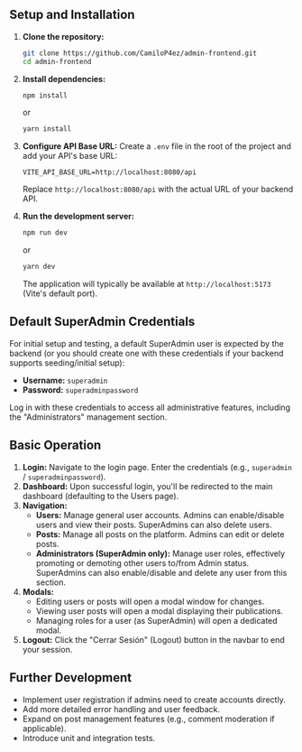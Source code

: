 
## Setup and Installation

1.  **Clone the repository:**
    ```bash
    git clone https://github.com/CamiloP4ez/admin-frontend.git
    cd admin-frontend
    ```

2.  **Install dependencies:**
    ```bash
    npm install
    ```
    or
    ```bash
    yarn install
    ```

3.  **Configure API Base URL:**
    Create a `.env` file in the root of the project and add your API's base URL:
    ```env
    VITE_API_BASE_URL=http://localhost:8080/api
    ```
    Replace `http://localhost:8080/api` with the actual URL of your backend API.

4.  **Run the development server:**
    ```bash
    npm run dev
    ```
    or
    ```bash
    yarn dev
    ```
    The application will typically be available at `http://localhost:5173` (Vite's default port).

## Default SuperAdmin Credentials

For initial setup and testing, a default SuperAdmin user is expected by the backend (or you should create one with these credentials if your backend supports seeding/initial setup):

*   **Username:** `superadmin`
*   **Password:** `superadminpassword`

Log in with these credentials to access all administrative features, including the "Administrators" management section.

## Basic Operation

1.  **Login:** Navigate to the login page. Enter the credentials (e.g., `superadmin` / `superadminpassword`).
2.  **Dashboard:** Upon successful login, you'll be redirected to the main dashboard (defaulting to the Users page).
3.  **Navigation:**
    *   **Users:** Manage general user accounts. Admins can enable/disable users and view their posts. SuperAdmins can also delete users.
    *   **Posts:** Manage all posts on the platform. Admins can edit or delete posts.
    *   **Administrators (SuperAdmin only):** Manage user roles, effectively promoting or demoting other users to/from Admin status. SuperAdmins can also enable/disable and delete any user from this section.
4.  **Modals:**
    *   Editing users or posts will open a modal window for changes.
    *   Viewing user posts will open a modal displaying their publications.
    *   Managing roles for a user (as SuperAdmin) will open a dedicated modal.
5.  **Logout:** Click the "Cerrar Sesión" (Logout) button in the navbar to end your session.

## Further Development

*   Implement user registration if admins need to create accounts directly.
*   Add more detailed error handling and user feedback.
*   Expand on post management features (e.g., comment moderation if applicable).
*   Introduce unit and integration tests.
